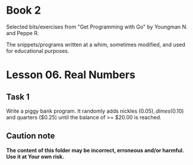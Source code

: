 # Book 2

Selected bits/exercises from "Get Programming with Go" by Youngman N. and Peppe R.

The snippets/programs written at a whim, sometimes modified, and used for educational purposes.

# Lesson 06. Real Numbers

## Task 1

Write a piggy bank program. It randomly adds nickles ($0.05), dimes ($0.10) and quarters ($0.25) until the balance of >= $20.00 is reached.

## Caution note

**The content of this folder may be incorrect, erroneous and/or harmful. Use it at Your own risk.**
